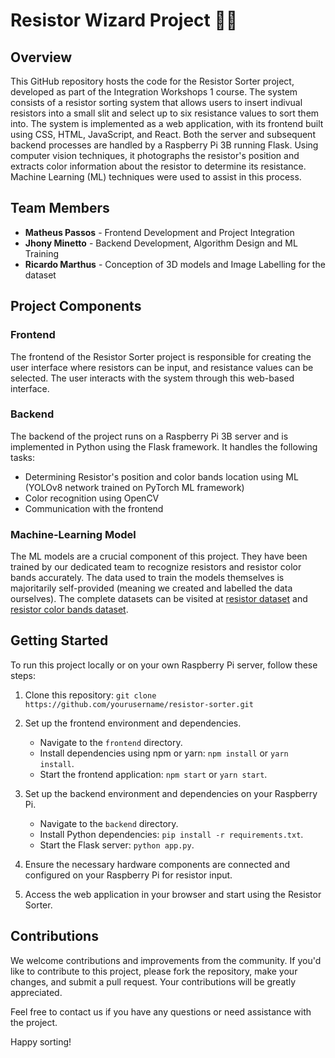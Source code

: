 # Resistor Wizard Project 🧙‍♂️

## Overview

This GitHub repository hosts the code for the Resistor Sorter project, developed as part of the Integration Workshops 1 course. The system consists of a resistor sorting system that allows users to insert indivual resistors into a small slit and select up to six resistance values to sort them into. The system is implemented as a web application, with its frontend built using CSS, HTML, JavaScript, and React. Both the server and subsequent backend processes are handled by a Raspberry Pi 3B running Flask. Using computer vision techniques, it photographs the resistor's position and extracts color information about the resistor to determine its resistance. Machine Learning (ML) techniques were used to assist in this process.

## Team Members

- **Matheus Passos** - Frontend Development and Project Integration
- **Jhony Minetto** - Backend Development, Algorithm Design and ML Training
- **Ricardo Marthus** - Conception of 3D models and Image Labelling for the dataset

## Project Components

### Frontend

The frontend of the Resistor Sorter project is responsible for creating the user interface where resistors can be input, and resistance values can be selected. The user interacts with the system through this web-based interface.

### Backend

The backend of the project runs on a Raspberry Pi 3B server and is implemented in Python using the Flask framework. It handles the following tasks:

- Determining Resistor's position and color bands location using ML (YOLOv8 network trained on PyTorch ML framework)
- Color recognition using OpenCV
- Communication with the frontend

### Machine-Learning Model

The ML models are a crucial component of this project. They have been trained by our dedicated team to recognize resistors and resistor color bands accurately. The data used to train the models themselves is majoritarily self-provided (meaning we created and labelled the data ourselves). The complete datasets can be visited at <a href="https://universe.roboflow.com/uni-vug0c/metal-film-leaded-resistors-dataset">resistor dataset</a> and <a href="https://universe.roboflow.com/jhony-minetto-arajo/metal-film-leaded-resistor-color-bands">resistor color bands dataset</a>.

## Getting Started

To run this project locally or on your own Raspberry Pi server, follow these steps:

1. Clone this repository: `git clone https://github.com/yourusername/resistor-sorter.git`
2. Set up the frontend environment and dependencies.
   - Navigate to the `frontend` directory.
   - Install dependencies using npm or yarn: `npm install` or `yarn install`.
   - Start the frontend application: `npm start` or `yarn start`.
   
3. Set up the backend environment and dependencies on your Raspberry Pi.
   - Navigate to the `backend` directory.
   - Install Python dependencies: `pip install -r requirements.txt`.
   - Start the Flask server: `python app.py`.
   
4. Ensure the necessary hardware components are connected and configured on your Raspberry Pi for resistor input.

5. Access the web application in your browser and start using the Resistor Sorter.

## Contributions

We welcome contributions and improvements from the community. If you'd like to contribute to this project, please fork the repository, make your changes, and submit a pull request. Your contributions will be greatly appreciated.

Feel free to contact us if you have any questions or need assistance with the project.

Happy sorting!
